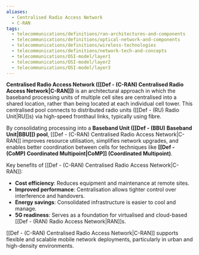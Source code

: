 ```yaml
---
aliases:
  - Centralised Radio Access Network
  - C-RAN
tags:
  - telecommunications/definitions/ran-architectures-and-components
  - telecommunications/definitions/optical-network-and-components
  - telecommunications/definitions/wireless-technologies
  - telecommunications/definitions/network-tech-and-concepts
  - telecommunications/OSI-model/layer1
  - telecommunications/OSI-model/layer2
  - telecommunications/OSI-model/layer3
---
```


**Centralised Radio Access Network ([[Def - (C-RAN) Centralised Radio Access Network|C-RAN]])** is an architectural approach in which the baseband processing units of multiple cell sites are centralised into a shared location, rather than being located at each individual cell tower. This centralised pool connects to distributed radio units ([[Def - (RU) Radio Unit|RU]]s) via high-speed fronthaul links, typically using fibre.

By consolidating processing into a **Baseband Unit ([[Def - (BBU) Baseband Unit|BBU]]) pool**, [[Def - (C-RAN) Centralised Radio Access Network|C-RAN]] improves resource utilisation, simplifies network upgrades, and enables better coordination between cells for techniques like **[[Def - (CoMP) Coordinated Multipoint|CoMP]] (Coordinated Multipoint)**.

Key benefits of [[Def - (C-RAN) Centralised Radio Access Network|C-RAN]]:
- **Cost efficiency**: Reduces equipment and maintenance at remote sites.
- **Improved performance**: Centralisation allows tighter control over interference and handovers.
- **Energy savings**: Consolidated infrastructure is easier to cool and manage.
- **5G readiness**: Serves as a foundation for virtualised and cloud-based [[Def - (RAN) Radio Access Network|RAN]]s.

[[Def - (C-RAN) Centralised Radio Access Network|C-RAN]] supports flexible and scalable mobile network deployments, particularly in urban and high-density environments.
